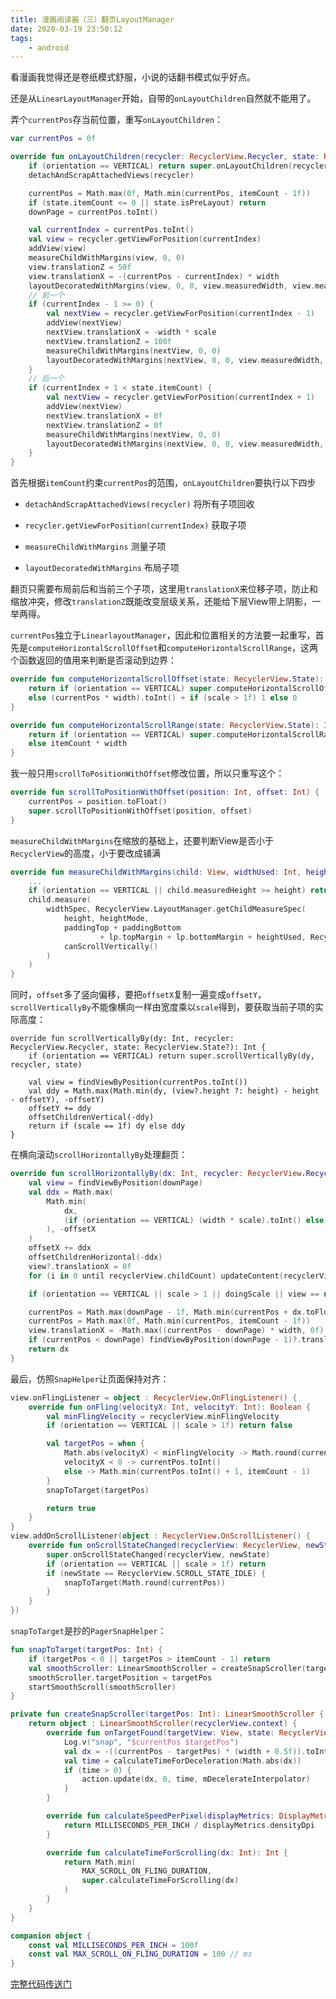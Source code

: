 ```yaml
---
title: 漫画阅读器（三）翻页LayoutManager
date: 2020-03-19 23:50:12
tags: 
	- android
---
```


看漫画我觉得还是卷纸模式舒服，小说的话翻书模式似乎好点。

还是从`LinearLayoutManager`开始，自带的`onLayoutChildren`自然就不能用了。

<!--more-->

弄个`currentPos`存当前位置，重写`onLayoutChildren`：

```kotlin
var currentPos = 0f

override fun onLayoutChildren(recycler: RecyclerView.Recycler, state: RecyclerView.State) {
    if (orientation == VERTICAL) return super.onLayoutChildren(recycler, state)
    detachAndScrapAttachedViews(recycler)

    currentPos = Math.max(0f, Math.min(currentPos, itemCount - 1f))
    if (state.itemCount <= 0 || state.isPreLayout) return
    downPage = currentPos.toInt()

    val currentIndex = currentPos.toInt()
    val view = recycler.getViewForPosition(currentIndex)
    addView(view)
    measureChildWithMargins(view, 0, 0)
    view.translationZ = 50f
    view.translationX = -(currentPos - currentIndex) * width
    layoutDecoratedWithMargins(view, 0, 0, view.measuredWidth, view.measuredHeight)
    // 前一个
    if (currentIndex - 1 >= 0) {
        val nextView = recycler.getViewForPosition(currentIndex - 1)
        addView(nextView)
        nextView.translationX = -width * scale
        nextView.translationZ = 100f
        measureChildWithMargins(nextView, 0, 0)
        layoutDecoratedWithMargins(nextView, 0, 0, view.measuredWidth, view.measuredHeight)
    }
    // 后一个
    if (currentIndex + 1 < state.itemCount) {
        val nextView = recycler.getViewForPosition(currentIndex + 1)
        addView(nextView)
        nextView.translationX = 0f
        nextView.translationZ = 0f
        measureChildWithMargins(nextView, 0, 0)
        layoutDecoratedWithMargins(nextView, 0, 0, view.measuredWidth, view.measuredHeight)
    }
}
```

首先根据`itemCount`约束`currentPos`的范围，`onLayoutChildren`要执行以下四步

- `detachAndScrapAttachedViews(recycler)` 将所有子项回收

- `recycler.getViewForPosition(currentIndex)` 获取子项
- `measureChildWithMargins` 测量子项
- `layoutDecoratedWithMargins` 布局子项

翻页只需要布局前后和当前三个子项，这里用`translationX`来位移子项，防止和缩放冲突，修改`translationZ`既能改变层级关系，还能给下层View带上阴影，一举两得。

`currentPos`独立于`LinearlayoutManager`，因此和位置相关的方法要一起重写，首先是`computeHorizontalScrollOffset`和`computeHorizontalScrollRange`，这两个函数返回的值用来判断是否滚动到边界：

```kotlin
override fun computeHorizontalScrollOffset(state: RecyclerView.State): Int {
    return if (orientation == VERTICAL) super.computeHorizontalScrollOffset(state)
    else (currentPos * width).toInt() + if (scale > 1f) 1 else 0
}

override fun computeHorizontalScrollRange(state: RecyclerView.State): Int {
    return if (orientation == VERTICAL) super.computeHorizontalScrollRange(state)
    else itemCount * width
}
```

我一般只用`scrollToPositionWithOffset`修改位置，所以只重写这个：

```kotlin
override fun scrollToPositionWithOffset(position: Int, offset: Int) {
    currentPos = position.toFloat()
    super.scrollToPositionWithOffset(position, offset)
}
```

`measureChildWithMargins`在缩放的基础上，还要判断View是否小于`RecyclerView`的高度，小于要改成铺满

```kotlin
override fun measureChildWithMargins(child: View, widthUsed: Int, heightUsed: Int) {
	...
    if (orientation == VERTICAL || child.measuredHeight >= height) return
    child.measure(
        widthSpec, RecyclerView.LayoutManager.getChildMeasureSpec(
            height, heightMode,
            paddingTop + paddingBottom
                    + lp.topMargin + lp.bottomMargin + heightUsed, RecyclerView.LayoutParams.MATCH_PARENT,
            canScrollVertically()
        )
    )
}
```

同时，`offset`多了竖向偏移，要把`offsetX`复制一遍变成`offsetY`，`scrollVerticallyBy`不能像横向一样由宽度乘以`scale`得到，要获取当前子项的实际高度：

```
override fun scrollVerticallyBy(dy: Int, recycler: RecyclerView.Recycler, state: RecyclerView.State?): Int {
    if (orientation == VERTICAL) return super.scrollVerticallyBy(dy, recycler, state)

    val view = findViewByPosition(currentPos.toInt())
    val ddy = Math.max(Math.min(dy, (view?.height ?: height) - height - offsetY), -offsetY)
    offsetY += ddy
    offsetChildrenVertical(-ddy)
    return if (scale == 1f) dy else ddy
}
```

在横向滚动`scrollHorizontallyBy`处理翻页：

```kotlin
override fun scrollHorizontallyBy(dx: Int, recycler: RecyclerView.Recycler, state: RecyclerView.State): Int {
    val view = findViewByPosition(downPage)
    val ddx = Math.max(
        Math.min(
            dx,
            (if (orientation == VERTICAL) (width * scale).toInt() else view?.width ?: width) - width - offsetX
        ), -offsetX
    )
    offsetX += ddx
    offsetChildrenHorizontal(-ddx)
    view?.translationX = 0f
    for (i in 0 until recyclerView.childCount) updateContent(recyclerView.getChildAt(i), this)

    if (orientation == VERTICAL || scale > 1 || doingScale || view == null) return if (scale == 1f) dx else ddx

    currentPos = Math.max(downPage - 1f, Math.min(currentPos + dx.toFloat() / width, downPage + 1f))
    currentPos = Math.max(0f, Math.min(currentPos, itemCount - 1f))
    view.translationX = -Math.max((currentPos - downPage) * width, 0f)
    if (currentPos < downPage) findViewByPosition(downPage - 1)?.translationX = -(currentPos - downPage + 1) * width
    return dx
}
```

最后，仿照`SnapHelper`让页面保持对齐：

```kotlin
view.onFlingListener = object : RecyclerView.OnFlingListener() {
    override fun onFling(velocityX: Int, velocityY: Int): Boolean {
        val minFlingVelocity = recyclerView.minFlingVelocity
        if (orientation == VERTICAL || scale > 1f) return false

        val targetPos = when {
            Math.abs(velocityX) < minFlingVelocity -> Math.round(currentPos)
            velocityX < 0 -> currentPos.toInt()
            else -> Math.min(currentPos.toInt() + 1, itemCount - 1)
        }
        snapToTarget(targetPos)

        return true
    }
}
view.addOnScrollListener(object : RecyclerView.OnScrollListener() {
    override fun onScrollStateChanged(recyclerView: RecyclerView, newState: Int) {
        super.onScrollStateChanged(recyclerView, newState)
        if (orientation == VERTICAL || scale > 1f) return
        if (newState == RecyclerView.SCROLL_STATE_IDLE) {
            snapToTarget(Math.round(currentPos))
        }
    }
})
```

`snapToTarget`是抄的`PagerSnapHelper`：

```kotlin
fun snapToTarget(targetPos: Int) {
    if (targetPos < 0 || targetPos > itemCount - 1) return
    val smoothScroller: LinearSmoothScroller = createSnapScroller(targetPos)
    smoothScroller.targetPosition = targetPos
    startSmoothScroll(smoothScroller)
}

private fun createSnapScroller(targetPos: Int): LinearSmoothScroller {
    return object : LinearSmoothScroller(recyclerView.context) {
        override fun onTargetFound(targetView: View, state: RecyclerView.State, action: Action) {
            Log.v("snap", "$currentPos $targetPos")
            val dx = -((currentPos - targetPos) * (width + 0.5f)).toInt()
            val time = calculateTimeForDeceleration(Math.abs(dx))
            if (time > 0) {
                action.update(dx, 0, time, mDecelerateInterpolator)
            }
        }

        override fun calculateSpeedPerPixel(displayMetrics: DisplayMetrics): Float {
            return MILLISECONDS_PER_INCH / displayMetrics.densityDpi
        }

        override fun calculateTimeForScrolling(dx: Int): Int {
            return Math.min(
                MAX_SCROLL_ON_FLING_DURATION,
                super.calculateTimeForScrolling(dx)
            )
        }
    }
}

companion object {
    const val MILLISECONDS_PER_INCH = 100f
    const val MAX_SCROLL_ON_FLING_DURATION = 100 // ms
}
```

[完整代码传送门](https://github.com/ekibun/BangumiPlugin/blob/master/app/src/main/java/soko/ekibun/bangumi/plugins/ui/view/book/BookLayoutManager.kt)
